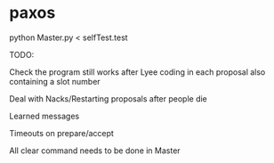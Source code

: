 paxos
=====
python Master.py < selfTest.test

TODO:

Check the program still works after Lyee coding in each proposal also containing a slot number

Deal with Nacks/Restarting proposals after people die

Learned messages

Timeouts on prepare/accept

All clear command needs to be done in Master

